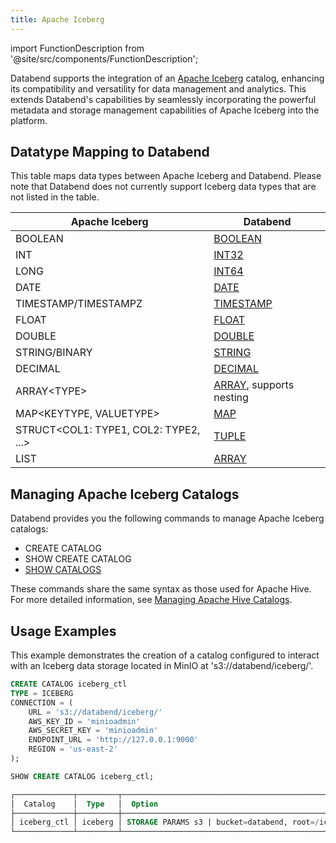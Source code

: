```yaml
---
title: Apache Iceberg
---
```

import FunctionDescription from '@site/src/components/FunctionDescription';

<FunctionDescription description="Introduced or updated: v1.2.83"/>

Databend supports the integration of an [Apache Iceberg](https://iceberg.apache.org/) catalog, enhancing its compatibility and versatility for data management and analytics. This extends Databend's capabilities by seamlessly incorporating the powerful metadata and storage management capabilities of Apache Iceberg into the platform.

## Datatype Mapping to Databend

This table maps data types between Apache Iceberg and Databend. Please note that Databend does not currently support Iceberg data types that are not listed in the table.

| Apache Iceberg                  | Databend                |
| ------------------------------- | ----------------------- |
| BOOLEAN                         | [BOOLEAN](../../../13-sql-reference/10-data-types/00-data-type-logical-types.md)                 |
| INT                             | [INT32](../../../13-sql-reference/10-data-types/10-data-type-numeric-types.md#integer-data-types)                   |
| LONG                            | [INT64](../../../13-sql-reference/10-data-types/10-data-type-numeric-types.md#integer-data-types)                   |
| DATE                            | [DATE](../../../13-sql-reference/10-data-types/20-data-type-time-date-types.md)                    |
| TIMESTAMP/TIMESTAMPZ            | [TIMESTAMP](../../../13-sql-reference/10-data-types/20-data-type-time-date-types.md)               |
| FLOAT                           | [FLOAT](../../../13-sql-reference/10-data-types/10-data-type-numeric-types.md#floating-point-data-types)                   |
| DOUBLE                          | [DOUBLE](../../../13-sql-reference/10-data-types/10-data-type-numeric-types.md#floating-point-data-types)                  |
| STRING/BINARY                   | [STRING](../../../13-sql-reference/10-data-types/30-data-type-string-types.md)                  |
| DECIMAL                         | [DECIMAL](../../../13-sql-reference/10-data-types/11-data-type-decimal-types.md)                 |
| ARRAY&lt;TYPE&gt;               | [ARRAY](../../../13-sql-reference/10-data-types/40-data-type-array-types.md), supports nesting |
| MAP&lt;KEYTYPE, VALUETYPE&gt;       | [MAP](../../../13-sql-reference/10-data-types/42-data-type-map.md)                     |
| STRUCT&lt;COL1: TYPE1, COL2: TYPE2, ...&gt; | [TUPLE](../../../13-sql-reference/10-data-types/41-data-type-tuple-types.md)           |
| LIST                            | [ARRAY](../../../13-sql-reference/10-data-types/40-data-type-array-types.md)                   |

## Managing Apache Iceberg Catalogs

Databend provides you the following commands to manage Apache Iceberg catalogs:

- CREATE CATALOG
- SHOW CREATE CATALOG
- [SHOW CATALOGS](../../40-show/show-catalogs.md)

These commands share the same syntax as those used for Apache Hive. For more detailed information, see [Managing Apache Hive Catalogs](hive.md#managing-apache-hive-catalogs).

## Usage Examples

This example demonstrates the creation of a catalog configured to interact with an Iceberg data storage located in MinIO at 's3://databend/iceberg/'.

```sql
CREATE CATALOG iceberg_ctl
TYPE = ICEBERG
CONNECTION = (
    URL = 's3://databend/iceberg/'
    AWS_KEY_ID = 'minioadmin'
    AWS_SECRET_KEY = 'minioadmin'
    ENDPOINT_URL = 'http://127.0.0.1:9000'
    REGION = 'us-east-2'
);

SHOW CREATE CATALOG iceberg_ctl;

┌─────────────┬─────────┬────────────────────────────────────────────────────────────────────────────────────────┐
│  Catalog    │  Type   │  Option                                                                                │
├─────────────┼─────────┼────────────────────────────────────────────────────────────────────────────────────────┤
│ iceberg_ctl │ iceberg │ STORAGE PARAMS s3 | bucket=databend, root=/iceberg/, endpoint=http://127.0.0.1:9000    │
└─────────────┴─────────┴────────────────────────────────────────────────────────────────────────────────────────┘
```